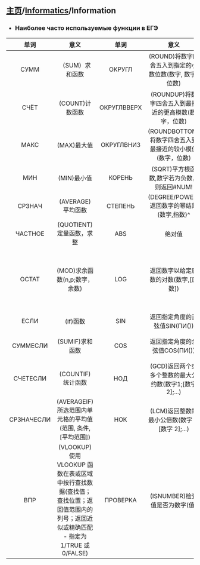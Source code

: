 ## [主页](../README.md)/[Informatics](./readme.md)/Information
- ### Наиболее часто используемые функции в ЕГЭ
|单词|意义|单词|意义|单词|意义|
|:----:|:----:|:----:|:----:|:----:|:----:|
|СУММ|（SUM）求和函数|ОКРУГЛ|(ROUND)将数字四舍五入到指定的小数位数(数字, 数字_位数)|РАНГ|(RANK)返回数字列表中数字的排名(数字，链接，[顺序])|
|СЧЁТ|(COUNT)计数函数|ОКРУГЛВВЕРХ|(ROUNDUP)将数字四舍五入到最接近的更高模数(数字，位数)|МЕДИАНА|(MEDIAN)中位数函数，返回给定数字的中位数(数字1;数字2...)|
|МАКС|(MAX)最大值|ОКРУГЛВНИЗ|(ROUNDBOTTOM)将数字四舍五入到最接近的较小模值(数字，位数)|АДРЕС|地址(行，列)|
|МИН|(MIN)最小值|КОРЕНЬ|(SQRT)平方根函数,数字若为负数，则返回#NUM!|СТРОКА|行(1，2，3...)|
|СРЗНАЧ|(AVERAGE)平均函数|СТЕПЕНЬ|(DEGREE/POWER)返回数字的幂结果(数字,指数)^|СТОЛБЕЦ|列(A,B,C...)|
|ЧАСТНОЕ|(QUOTIENT)定量函数，求整|ABS|绝对值|ДВССЫЛКА|(INDIRECT)间接函数,返回由文本字符串指定的链接|
|ОСТАТ|(MOD)求余函数(n,p;数字，余数)|LOG|返回数字以给定底数的对数(数字,[底数])|ВПР|(VLOOKUP)使用 VLOOKUP 函数在表或区域中按行查找数据(查找值；查找位置；返回值范围内的列号；返回近似或精确匹配 - 指定为 1/TRUE 或 0/FALSE)|
|ЕСЛИ|(if)函数|SIN|返回指定角度的正弦值SIN(ПИ())|ПОИСКПОЗ|(MATCH)匹配函数(查找值，查找数组，[匹配类型])|
|СУММЕСЛИ|(SUMIF)求和函数|COS|返回指定角度的余弦值COS(ПИ())|СМЕЩ|(OFFSET)偏移函数(链接(单元块位置或区域),行偏移量,列偏移量,[高度],[宽度])|
|СЧЕТЕСЛИ|(COUNTIF)统计函数|НОД|(GCD)返回两个或多个整数的最大公约数(数字1;[数字2];...)|И,ИЛИ,НЕ|(AND、OR和NOT)与，或，否定|
|СРЗНАЧЕСЛИ|(AVERAGEIF)所选范围内单元格的平均值(范围, 条件, [平均范围])|НОК|(LCM)返回整数的最小公倍数(数字 1;[数字 2];...)|ДАТА, ГОД, МЕСЯЦ, ДЕНЬ|(DATE,YEAR,MONTH,DAY)日期|
|ВПР|(VLOOKUP)使用 VLOOKUP 函数在表或区域中按行查找数据(查找值；查找位置；返回值范围内的列号；返回近似或精确匹配 - 指定为 1/TRUE 或 0/FALSE)|ПРОВЕРКА|(ISNUMBER)检查值是否为数字(值)|ПРОВЕРКА|(ISBLANK)检查值是否为空(值)|
